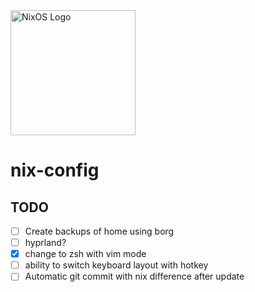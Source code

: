 
<div aling="center">
  <img src=".github/nixos-logo.png" alt="NixOS Logo" width="200"/>
</div>


# nix-config


## TODO
- [ ] Create backups of home using borg
- [ ] hyprland?
- [x] change to zsh with vim mode
- [ ] ability to switch keyboard layout with hotkey
- [ ] Automatic git commit with nix difference after update
